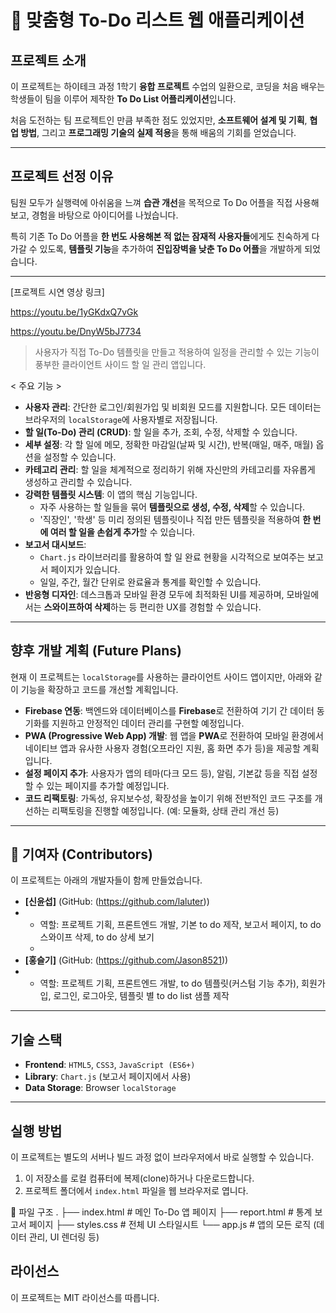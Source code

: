 # 🚀 맞춤형 To-Do 리스트 웹 애플리케이션

## 프로젝트 소개
이 프로젝트는 하이테크 과정 1학기 **융합 프로젝트** 수업의 일환으로, 코딩을 처음 배우는 학생들이 팀을 이루어 제작한 **To Do List 어플리케이션**입니다.  

처음 도전하는 팀 프로젝트인 만큼 부족한 점도 있었지만, **소프트웨어 설계 및 기획**, **협업 방법**, 그리고 **프로그래밍 기술의 실제 적용**을 통해 배움의 기회를 얻었습니다.

---

## 프로젝트 선정 이유
팀원 모두가 실행력에 아쉬움을 느껴 **습관 개선**을 목적으로 To Do 어플을 직접 사용해보고, 경험을 바탕으로 아이디어를 나눴습니다.  

특히 기존 To Do 어플을 **한 번도 사용해본 적 없는 잠재적 사용자들**에게도 친숙하게 다가갈 수 있도록, **템플릿 기능**을 추가하여 **진입장벽을 낮춘 To Do 어플**을 개발하게 되었습니다.

---

[프로젝트 시연 영상 링크]

https://youtu.be/1yGKdxQ7vGk 

https://youtu.be/DnyW5bJ7734 


> 사용자가 직접 To-Do 템플릿을 만들고 적용하여 일정을 관리할 수 있는 기능이 풍부한 클라이언트 사이드 할 일 관리 앱입니다.

< 주요 기능 >

- **사용자 관리**: 간단한 로그인/회원가입 및 비회원 모드를 지원합니다. 모든 데이터는 브라우저의 `localStorage`에 사용자별로 저장됩니다.
- **할 일(To-Do) 관리 (CRUD)**: 할 일을 추가, 조회, 수정, 삭제할 수 있습니다.
- **세부 설정**: 각 할 일에 메모, 정확한 마감일(날짜 및 시간), 반복(매일, 매주, 매월) 옵션을 설정할 수 있습니다.
- **카테고리 관리**: 할 일을 체계적으로 정리하기 위해 자신만의 카테고리를 자유롭게 생성하고 관리할 수 있습니다.
- **강력한 템플릿 시스템**: 이 앱의 핵심 기능입니다.
  - 자주 사용하는 할 일들을 묶어 **템플릿으로 생성, 수정, 삭제**할 수 있습니다.
  - '직장인', '학생' 등 미리 정의된 템플릿이나 직접 만든 템플릿을 적용하여 **한 번에 여러 할 일을 손쉽게 추가**할 수 있습니다.
- **보고서 대시보드**:
  - `Chart.js` 라이브러리를 활용하여 할 일 완료 현황을 시각적으로 보여주는 보고서 페이지가 있습니다.
  - 일일, 주간, 월간 단위로 완료율과 통계를 확인할 수 있습니다.
- **반응형 디자인**: 데스크톱과 모바일 환경 모두에 최적화된 UI를 제공하며, 모바일에서는 **스와이프하여 삭제**하는 등 편리한 UX를 경험할 수 있습니다.

---

## 향후 개발 계획 (Future Plans)

현재 이 프로젝트는 `localStorage`를 사용하는 클라이언트 사이드 앱이지만, 아래와 같이 기능을 확장하고 코드를 개선할 계획입니다.

- **Firebase 연동**: 백엔드와 데이터베이스를 **Firebase**로 전환하여 기기 간 데이터 동기화를 지원하고 안정적인 데이터 관리를 구현할 예정입니다.
- **PWA (Progressive Web App) 개발**: 웹 앱을 **PWA**로 전환하여 모바일 환경에서 네이티브 앱과 유사한 사용자 경험(오프라인 지원, 홈 화면 추가 등)을 제공할 계획입니다.
- **설정 페이지 추가**: 사용자가 앱의 테마(다크 모드 등), 알림, 기본값 등을 직접 설정할 수 있는 페이지를 추가할 예정입니다.
- **코드 리팩토링**: 가독성, 유지보수성, 확장성을 높이기 위해 전반적인 코드 구조를 개선하는 리팩토링을 진행할 예정입니다. (예: 모듈화, 상태 관리 개선 등)

---

## 👥 기여자 (Contributors)

이 프로젝트는 아래의 개발자들이 함께 만들었습니다.

- **[신윤섭]** (GitHub: (https://github.com/laluter))
- - 역할: 프로젝트 기획, 프론트엔드 개발, 기본 to do 제작, 보고서 페이지, to do 스와이프 삭제, to do 상세 보기
  - 
- **[홍슬기]** (GitHub: (https://github.com/Jason8521))
- - 역할: 프로젝트 기획, 프론트엔드 개발, to do 템플릿(커스텀 기능 추가), 회원가입, 로그인, 로그아웃, 템플릿 별 to do list 샘플 제작 

---

## 기술 스택

- **Frontend**: `HTML5`, `CSS3`, `JavaScript (ES6+)`
- **Library**: `Chart.js` (보고서 페이지에서 사용)
- **Data Storage**: Browser `localStorage`

---

## 실행 방법

이 프로젝트는 별도의 서버나 빌드 과정 없이 브라우저에서 바로 실행할 수 있습니다.

1.  이 저장소를 로컬 컴퓨터에 복제(clone)하거나 다운로드합니다.
2.  프로젝트 폴더에서 `index.html` 파일을 웹 브라우저로 엽니다.

📂 파일 구조
.
├── index.html # 메인 To-Do 앱 페이지
├── report.html # 통계 보고서 페이지
├── styles.css # 전체 UI 스타일시트
└── app.js # 앱의 모든 로직 (데이터 관리, UI 렌더링 등)

## 라이선스
이 프로젝트는 MIT 라이선스를 따릅니다.




